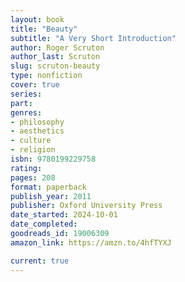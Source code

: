 ```yaml
---
layout: book
title: "Beauty"
subtitle: "A Very Short Introduction"
author: Roger Scruton
author_last: Scruton
slug: scruton-beauty
type: nonfiction
cover: true
series: 
part: 
genres:
- philosophy
- aesthetics
- culture
- religion
isbn: 9780199229758
rating: 
pages: 208
format: paperback
publish_year: 2011
publisher: Oxford University Press
date_started: 2024-10-01
date_completed: 
goodreads_id: 19006309
amazon_link: https://amzn.to/4hfTYXJ

current: true
---
```

